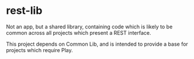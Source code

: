 # rest-lib

Not an app, but a shared library, containing code which is likely to
be common across all projects which present a REST interface.

This project depends on Common Lib, and is intended to provide a base
for projects which require Play.
